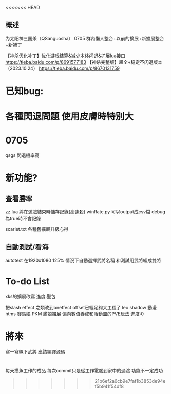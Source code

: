 <<<<<<< HEAD

## 概述

为太阳神三国杀（QSanguosha）
0705 群內懶人整合+以前的擴展+新擴展整合+新補丁

【神杀优化补丁】优化游戏结算&减少本体闪退&扩展lua接口
https://tieba.baidu.com/p/8691577183
【神杀完整版】超全+稳定不闪退版本（2023.10.24）
https://tieba.baidu.com/p/8670131759
# 已知bug:
各種閃退問題
使用皮膚時特別大
=======
# 0705
 qsgs
閃退機率高
# 新功能?
## 查看勝率
zz.lua 將在遊戲結束時儲存記錄(高達殺) winRate.py 可以output成csv檔
debug為true時不會記錄

scarlet.txt 各種舊擴展升級心得

## 自動測試/看海
autotest
在1920x1080 125% 情況下自動選擇武將名稱 和測試用武將組成雙將


# To-do List
xks的擴展改寫
進度:聖包

把slash effect 之類改到oneffect offset已經足夠大工程了
leo
shadow
動漫
htms
賽馬娘
PKM
艦娘擴展 偏向數值養成和活動圖的PVE玩法
進度:0

# 將來
寫一寫線下武將
應該編譯源碼

#
每天摸魚工作的成品 每次commit只是從工作電腦到家中的過渡 功能不一定成功
 
>>>>>>> 21b6ef2a6cb9e7faf1b3853de94ef5b941f54df8
